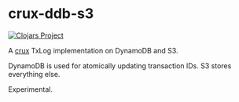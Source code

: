 # crux-ddb-s3

[![Clojars Project](https://img.shields.io/clojars/v/com.github.csm/crux-ddb-s3.svg)](https://clojars.org/com.github.csm/crux-ddb-s3)

A [crux](https://opencrux.com) TxLog implementation on DynamoDB and S3.

DynamoDB is used for atomically updating transaction IDs. S3 stores everything else.

Experimental.
